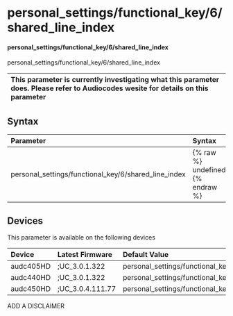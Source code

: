﻿---
description: personal_settings/functional_key/6/shared_line_index
search: false
---

# personal_settings/functional_key/6/shared_line_index

#### personal_settings/functional_key/6/shared_line_index

personal_settings/functional_key/6/shared_line_index


| This parameter is currently investigating what this parameter does. Please refer to Audiocodes wesite for details on this parameter | 
| :--- |

## Syntax
| Parameter | Syntax |
| :--- | :--- |
|personal_settings/functional_key/6/shared_line_index | {% raw %} undefined {% endraw %}|

## Devices
This parameter is available on the following devices

| Device | Latest Firmware | Default Value |
|:---|:---|:---|
| audc405HD | ;UC_3.0.1.322 | personal_settings/functional_key/6/shared_line_index=0 
| audc440HD | ;UC_3.0.1.322 | personal_settings/functional_key/6/shared_line_index=0 
| audc450HD | ;UC_3.0.4.111.77 | personal_settings/functional_key/6/shared_line_index=0 

ADD A DISCLAIMER
